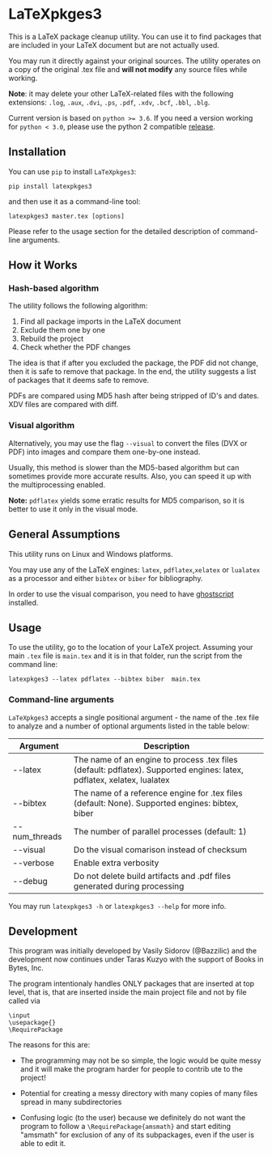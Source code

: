# LaTeXpkges3

This is a LaTeX package cleanup utility. You can use it to find packages that are included in your LaTeX document but are not actually used.

You may run it directly against your original sources. The utility operates on a copy of the original .tex file and **will not modify** any source files while working.

**Note**: it may delete your other LaTeX-related files with the following extensions: `.log`, `.aux`, `.dvi`, `.ps`, `.pdf`, `.xdv`, `.bcf`, `.bbl`, `.blg`.

Current version is based on `python >= 3.6`. If you need a version working for `python < 3.0`, please use the python 2 compatible [release](https://github.com/TarasKuzyo/LaTeXpkges/releases/tag/v0.2). 


## Installation

You can use `pip` to install `LaTeXpkges3`:

```
pip install latexpkges3
```

and then use it as a command-line tool:
```
latexpkges3 master.tex [options]
```
Please refer to the usage section for the detailed description of command-line arguments.
## How it Works

### Hash-based algorithm

The utility follows the following algorithm:

1. Find all package imports in the LaTeX document
2. Exclude them one by one
3. Rebuild the project
4. Check whether the PDF changes

The idea is that if after you excluded the package, the PDF did not change, then it is safe to remove that package. In the end, the utility suggests a list of packages that it deems safe to remove.

PDFs are compared using MD5 hash after being stripped of ID's and dates. XDV files are compared with diff.

### Visual algorithm

Alternatively, you may use the flag `--visual` to convert the files (DVX or PDF) into images and compare them one-by-one instead.

Usually, this method is slower than the MD5-based algorithm but can sometimes provide more accurate results. Also, you can speed it up with the multiprocessing enabled.

**Note:** `pdflatex` yields some erratic results for MD5 comparison, so it is better to use it only in the visual mode.

## General Assumptions

This utility runs on Linux and Windows platforms.

You may use any of the LaTeX engines: `latex`, `pdflatex`,`xelatex` or `lualatex` as a processor and either `bibtex` or `biber` for bibliography.

In order to use the visual comparison, you need to have [ghostscript](https://www.ghostscript.com/) installed.

## Usage

To use the utility, go to the location of your LaTeX project. Assuming your main `.tex` file is `main.tex` and it is in that folder, run the script from the command line:

```
latexpkges3 --latex pdflatex --bibtex biber  main.tex
```
### Command-line arguments

`LaTeXpkges3` accepts a single positional argument - the name of the .tex file to analyze and a number of optional arguments listed in the table below:

| Argument       | Description                                                 |
| -------------- | ----------------------------------------------------------- |
|  --latex       | The name of an engine to process .tex files (default: pdflatex). Supported engines: latex, pdflatex, xelatex, lualatex |
|  --bibtex      | The name of a reference engine for .tex files (default: None). Supported engines: bibtex, biber |
|  --num_threads | The number of parallel processes (default: 1)               |
|  --visual      | Do the visual comarison instead of checksum                 |
|  --verbose     | Enable extra verbosity                                      |
|  --debug       | Do not delete build artifacts and .pdf files generated during processing |

You may run `latexpkges3 -h` or `latexpkges3 --help` for more info.

## Development

This program was initially developed by Vasily Sidorov (@Bazzilic) and the development now continues under Taras Kuzyo with the support of Books in Bytes, Inc.

The program intentionaly handles ONLY packages that are inserted at top level, that is, that are inserted inside the main project
 file and not by file called via

```
\input 
\usepackage{}
\RequirePackage
```
The reasons for this are:

- The programming may not be so simple, the logic would be quite messy and it will make the program harder for people to contrib
ute to the project!

- Potential for creating a messy directory with many copies of many files spread in many subdirectories

- Confusing logic (to the user) because we definitely do not want the program to follow a `\RequirePackage{amsmath}` and start editing "amsmath" for exclusion of any of its subpackages, even if the user is able to edit it.
